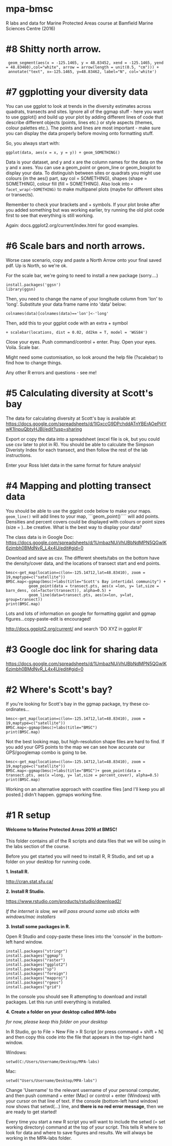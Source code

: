 # mpa-bmsc
R labs and data for Marine Protected Areas course at Bamfield Marine Sciences Centre (2016)

# #8 Shitty north arrow.

```
 geom_segment(aes(x = -125.1465, y = 48.83452, xend = -125.1465, yend = 48.83460),col="white", arrow = arrow(length = unit(0.5, "cm"))) +
 annotate("text", x=-125.1465, y=48.83462, label="N", col='white')
  ```

# #7 ggplotting your diversity data

You can use ggplot to look at trends in the diversity estimates across quadrats, transects and sites. Ignore all of the ggmap stuff - here you want to use ggplot() and build up your plot by adding different lines of code that describe different objects (points, lines etc.) or style aspects (themes, colour palettes etc.). The points and lines are most important - make sure you can display the data properly before moving onto formatting stuff.

So, you always start with:

```
ggplot(data, aes(x = x, y = y)) + geom_SOMETHING()
```

Data is your dataset, and y and x are the column names for the data on the y and x axes. You can use a geom_point or geom_line or geom_boxplot to display your data. To distinguish between sites or quadrats you might use colours (in the aes() part, say col = SOMETHING), shapes (shape = SOMETHING), colour fill (fill = SOMETHING). Also look into ```+ facet_wrap(~SOMETHING)``` to make multipanel plots (maybe for different sites or transects).

Remember to check your brackets and + symbols. If your plot broke after you added something but was working earlier, try running the old plot code first to see that everything is still working.

Again: docs.ggplot2.org/current/index.html for good examples.

# #6 Scale bars and north arrows.

Worse case scenario, copy and paste a North Arrow onto your final saved pdf. Up is North, so we're ok. 

For the scale bar, we're going to need to install a new package (sorry....)

```
install.packages('ggsn')
library(ggsn)
```

Then, you need to change the name of your longitude column from 'lon' to 'long'. Substitute your data frame name into 'data' below:

```
colnames(data)[colnames(data)=='lon']<-'long'
```

Then, add this to your ggplot code with an extra + symbol

```
+ scalebar(locations, dist = 0.02, dd2km = T, model = 'WGS84') 
```

Close your eyes. Push command/control + enter. Pray. Open your eyes. Voila. Scale bar. 

Might need some customisation, so look around the help file (?scalebar) to find how to change things.

Any other R errors and questions - see me!

# #5 Calculating diversity at Scott's bay

The data for calculating diversity at Scott's bay is available at: https://docs.google.com/spreadsheets/d/1IGxccG9DPchddATnYBErAOePjitYwK1InpuQbtyHJBI/edit?usp=sharing

Export or copy the data into a spreadsheet (excel file is ok, but you could use csv later to plot in R). You should be able to calculate the Simpson Diveristy Index for each transect, and then follow the rest of the lab instructions.

Enter your Ross Islet data in the same format for future analysis!

# #4 Mapping and plotting transect data

You should be able to use the ggplot code below to make your maps. ```geom_line()``` will add lines to your map, ```geom_point()```` will add points. Densities and percent covers could be displayed with colours or point sizes (size = )...be creative. What is the best way to display your data?

The class data is in Google Doc:
https://docs.google.com/spreadsheets/d/1UmbazNUiVhUBbNdMPN5QGwIK6zjmbh0BMdNvR_L4x4U/edit#gid=0

Download and save as csv. The different sheets/tabs on the bottom have the density/cover data, and the locations of transect start and end points.

```
bmsc<-get_map(location=c(lon=-125.14712,lat=48.83410), zoom = 19,maptype=c("satellite"))  
BMSC.map<-ggmap(bmsc)+labs(title="Scott's Bay intertidal community") + 
          geom_point(data = transect.pts, aes(x =lon, y= lat,size = barn_dens, col=factor(transect)), alpha=0.5) +
          geom_line(data=transect.pts, aes(x=lon, y=lat, group=transect))
print(BMSC.map)
```
Lots and lots of information on google for formatting ggplot and ggmap figures...copy-paste-edit is encouraged!

http://docs.ggplot2.org/current/ and search 'DO XYZ in ggplot R'

# #3 Google doc link for sharing data

https://docs.google.com/spreadsheets/d/1UmbazNUiVhUBbNdMPN5QGwIK6zjmbh0BMdNvR_L4x4U/edit#gid=0

# #2 Where's Scott's bay?

If you're looking for Scott's bay in the ggmap package, try these co-ordinates...

```
bmsc<-get_map(location=c(lon=-125.14712,lat=48.83410), zoom = 19,maptype=c("satellite"))  
BMSC.map<-ggmap(bmsc)+labs(title="BMSC")   
print(BMSC.map)
```

Not the best looking map, but high-resolution shape files are hard to find. If you add your GPS points to the map we can see how accurate our GPS/googlemap combo is going to be.

```
bmsc<-get_map(location=c(lon=-125.14712,lat=48.83410), zoom = 19,maptype=c("satellite"))  
BMSC.map<-ggmap(bmsc)+labs(title="BMSC")+ geom_point(data = transect.pts, aes(x =long, y= lat,size = percent_cover), alpha=0.5)   
print(BMSC.map)
```

Working on an alternative approach with coastline files [and I'll keep you all posted.] didn't happen. ggmaps working fine.

# #1 R setup 

#### Welcome to Marine Protected Areas 2016 at BMSC!

This folder contains all of the R scripts and data files that we will be using in the labs section of the course.

Before you get started you will need to install R, R Studio, and set up a folder on your desktop for running code.

**1. Install R.**

http://cran.stat.sfu.ca/

**2. Install R Studio.**

https://www.rstudio.com/products/rstudio/download2/

*If the internet is slow, we will pass around some usb sticks with windows/mac installers*

**3. Install some packages in R.**

Open R Studio and copy-paste these lines into the 'console' in the bottom-left hand window.

```
install.packages("stringr")
install.packages("ggmap")
install.packages("raster")
install.packages("ggplot2")
install.packages("sp")
install.packages("foreign")
install.packages("mapproj")
install.packages("rgeos")
install.packages("grid")
```

In the console you should see R attempting to download and install packages. Let this run until everything is installed.

**4. Create a folder on your desktop called *MPA-labs***

*for now, please keep this folder on your desktop*

In R Studio, go to File > New File > R Script [or press command + shift + N] and then copy this code into the file that appears in the top-right hand window. 

Windows: 
```
setwd(C:/Users/Username/Desktop/MPA-labs)
```
Mac: 
```
setwd("Users/Username/Desktop/MPA-labs")
```

Change 'Username' to the relevant username of your personal computer, and then push command + enter (Mac) or control + enter (Windows) with your cursor on that line of text. If the console (bottom-left hand window) now shows that setwd(...) line, and **there is no red error message**, then we are ready to get started!

Every time you start a new R script you will want to include the setwd (= set working directory) command at the top of your script. This tells R where to look for data and where to save figures and results. We will always be working in the MPA-labs folder.
